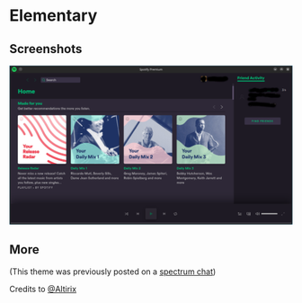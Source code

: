 # Elementary

## Screenshots

![Spicy](./screenshot.png)

## More

(This theme was previously posted on a [spectrum chat](https://spectrum.chat/spicetify/themes?tab=posts))

Credits to [@Altirix](https://github.com/Altirix)